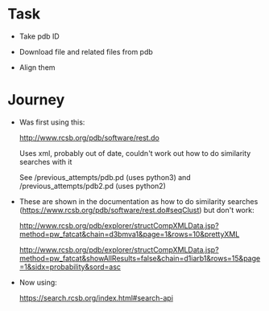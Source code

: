 # Task

- Take pdb ID

- Download file and related files from pdb

- Align them

# Journey

- Was first using this:

  http://www.rcsb.org/pdb/software/rest.do

  Uses xml, probably out of date, couldn't work out how to do similarity searches with it

  See /previous_attempts/pdb.pd (uses python3) and /previous_attempts/pdb2.pd (uses python2)

- These are shown in the documentation as how to do similarity searches (https://www.rcsb.org/pdb/software/rest.do#seqClust) but don't work:

  http://www.rcsb.org/pdb/explorer/structCompXMLData.jsp?method=pw_fatcat&chain=d3bmva1&page=1&rows=10&prettyXML

  http://www.rcsb.org/pdb/explorer/structCompXMLData.jsp?method=pw_fatcat&showAllResults=false&chain=d1iarb1&rows=15&page=1&sidx=probability&sord=asc

- Now using:

  https://search.rcsb.org/index.html#search-api